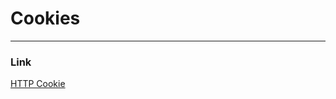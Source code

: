 # Cookies

---

### Link

[HTTP Cookie](https://wiki.developer.mozilla.org/en-US/docs/Web/HTTP/Cookies)
